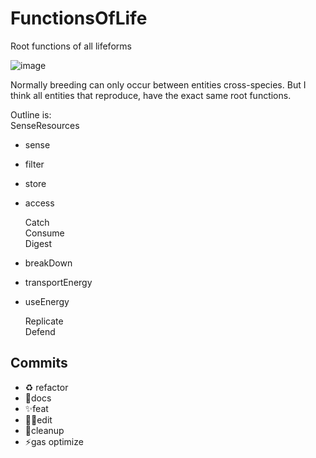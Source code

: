 # FunctionsOfLife

Root functions of all lifeforms

![image](https://user-images.githubusercontent.com/42151239/204063564-54cd5169-b398-46fb-9834-22870cbb25cc.png)

Normally breeding can only occur between entities cross-species. But I think all entities that reproduce, have the exact same root functions.

Outline is:  
SenseResources

- sense
- filter
- store
- access

  Catch  
  Consume  
  Digest

- breakDown
- transportEnergy
- useEnergy

  Replicate  
  Defend

## Commits

- ♻️ refactor
- 📝docs
- ✨feat
- 👷‍♂️edit
- 🎨cleanup
- ⚡️gas optimize
